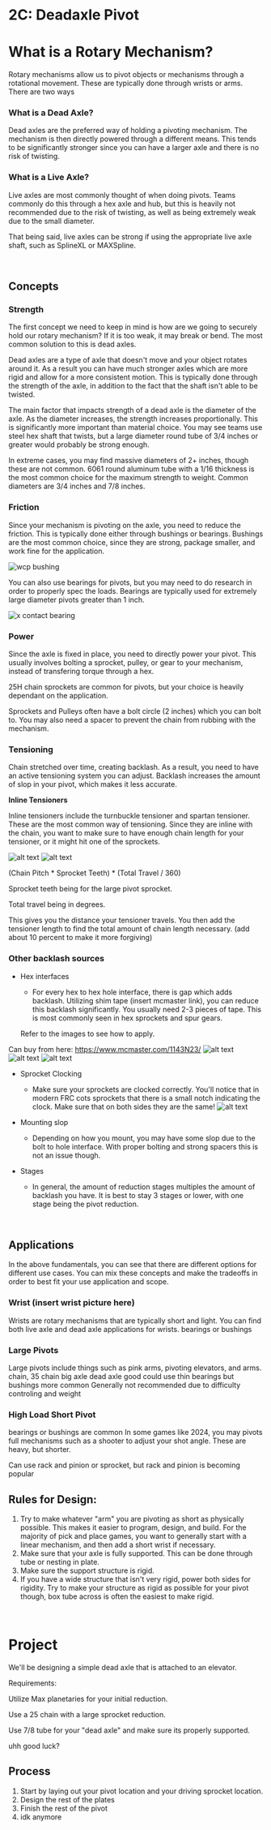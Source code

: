 # 2C: Deadaxle Pivot

# What is a Rotary Mechanism? 
Rotary mechanisms allow us to pivot objects or mechanisms through a rotational movement. These are typically done through wrists or arms. There are two ways 

### What is a Dead Axle?
Dead axles are the preferred way of holding a pivoting mechanism. The mechanism is then directly powered through a different means. This tends to be significantly stronger since you can have a larger axle and there is no risk of twisting. 

### What is a Live Axle?
Live axles are most commonly thought of when doing pivots. Teams commonly do this through a hex axle and hub, but this is heavily not recommended due to the risk of twisting, as well as being extremely weak due to the small diameter.

That being said, live axles can be strong if using the appropriate live axle shaft, such as SplineXL or MAXSpline.

<br>

## Concepts

### Strength

The first concept we need to keep in mind is how are we going to securely hold our rotary mechanism? If it is too weak, it may break or bend. The most common solution to this is dead axles.

Dead axles are a type of axle that doesn't move and your object rotates around it. As a result you can have much stronger axles which are more rigid and allow for a more consistent motion. This is typically done through the strength of the axle, in addition to the fact that the shaft isn't able to be twisted. 

The main factor that impacts strength of a dead axle is the diameter of the axle. As the diameter increases, the strength increases proportionally. This is significantly more important than material choice. You may see teams use steel hex shaft that twists, but a large diameter round tube of 3/4 inches or greater would probably be strong enough.

In extreme cases, you may find massive diameters of 2+ inches, though these are not common. 6061 round aluminum tube with a 1/16 thickness is the most common choice for the maximum strength to weight. Common diameters are 3/4 inches and 7/8 inches.

### Friction

Since your mechanism is pivoting on the axle, you need to reduce the friction. This is typically done either through bushings or bearings. Bushings are the most common choice, since they are strong, package smaller, and work fine for the application.

![wcp bushing](wcpbushing.webp)

You can also use bearings for pivots, but you may need to do research in order to properly spec the loads. Bearings are typically used for extremely large diameter pivots greater than 1 inch. 

![x contact bearing](1131386891.webp)


### Power 
Since the axle is fixed in place, you need to directly power your pivot. This usually involves bolting a sprocket, pulley, or gear to your mechanism, instead of transfering torque through a hex.  

25H chain sprockets are common for pivots, but your choice is heavily dependant on the application. 

Sprockets and Pulleys often have a bolt circle (2 inches) which you can bolt to. You may also need a spacer to prevent the chain from rubbing with the mechanism. 

### Tensioning

Chain stretched over time, creating backlash. As a result, you need to have an active tensioning system you can adjust. Backlash increases the amount of slop in your pivot, which makes it less accurate. 

**Inline Tensioners**

Inline tensioners include the turnbuckle tensioner and spartan tensioner. These are the most common way of tensioning. Since they are inline with the chain, you want to make sure to have enough chain length for your tensioner, or it might hit one of the sprockets.

![alt text](<spartan tensioner.webp>)
![alt text](turnbuckle.webp)

(Chain Pitch * Sprocket Teeth) * (Total Travel / 360)

Sprocket teeth being for the large pivot sprocket.

Total travel being in degrees. 

This gives you the distance your tensioner travels. You then add the tensioner length to find the total amount of chain length necessary. (add about 10 percent to make it more forgiving)

### Other backlash sources


- Hex interfaces

    - For every hex to hex hole interface, there is gap which adds backlash. Utilizing shim tape (insert mcmaster link), you can reduce this backlash significantly. You usually need 2-3 pieces of tape. This is most commonly seen in hex sprockets and spur gears. 

    Refer to the images to see how to apply. 

Can buy from here: https://www.mcmaster.com/1143N23/
![alt text](<hightide shim tape gears.webp>)
![alt text](<hightide shim tape length.webp>)
![alt text](<hightide shim tape placement.webp>)

- Sprocket Clocking

    - Make sure your sprockets are clocked correctly. You'll notice that in modern FRC cots sprockets that there is a small notch indicating the clock. Make sure that on both sides they are the same! 
![alt text](<wcp sprocket clock.webp>)

- Mounting slop 

    - Depending on how you mount, you may have some slop due to the bolt to hole interface. With proper bolting and strong spacers this is not an issue though. 

- Stages

    - In general, the amount of reduction stages multiples the amount of backlash you have. It is best to stay 3 stages or lower, with one stage being the pivot reduction. 

<br>

## Applications
In the above fundamentals, you can see that there are different options for different use cases. You can mix these concepts and make the tradeoffs in order to best fit your use application and scope. 
 
### Wrist (insert wrist picture here)
Wrists are rotary mechanisms that are typically short and light. You can find both live axle and dead axle applications for wrists. 
bearings or bushings 

### Large Pivots
Large pivots include things such as pink arms, pivoting elevators, and arms. 
chain, 35 chain
big axle
dead axle good
could use thin bearings but bushings more common
Generally not recommended due to difficulty controling and weight 

### High Load Short Pivot
bearings or bushings are common
In some games like 2024, you may pivots full mechanisms such as a shooter to adjust your shot angle. These are heavy, but shorter.

Can use rack and pinion or sprocket, but rack and pinion is becoming popular 

## Rules for Design:
1. Try to make whatever "arm" you are pivoting as short as physically possible. This makes it easier to program, design, and build. For the majority of pick and place games, you want to generally start with a linear mechanism, and then add a short wrist if necessary. 
2. Make sure that your axle is fully supported. This can be done through tube or nesting in plate. 
3. Make sure the support structure is rigid. 
4. If you have a wide structure that isn't very rigid, power both sides for rigidity. Try to make your structure as rigid as possible for your pivot though, box tube across is often the easiest to make rigid.  

<br> 

# Project

We'll be designing a simple dead axle that is attached to an elevator. 

Requirements:

Utilize Max planetaries for your initial reduction.

Use a 25 chain with a large sprocket reduction. 

Use 7/8 tube for your "dead axle" and make sure its properly supported. 

uhh good luck? 

## Process

1. Start by laying out your pivot location and your driving sprocket location.
2. Design the rest of the plates
3. Finish the rest of the pivot
4. idk anymore

<br>

